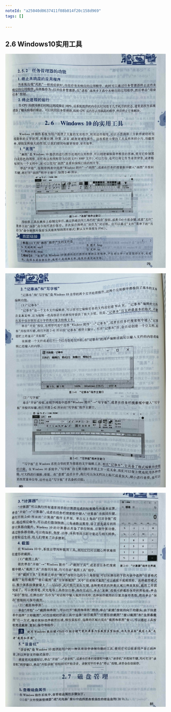 ```yaml
---
noteId: "a25040d0637411f08b014f20c158d969"
tags: []

---
```

## 2.6 Windows10实用工具

![Windows10任务管理器](./images/79.jpg)

![Windows10实用工具](./images/80.jpg)

![Windows10实用工具](./images/81.jpg)

